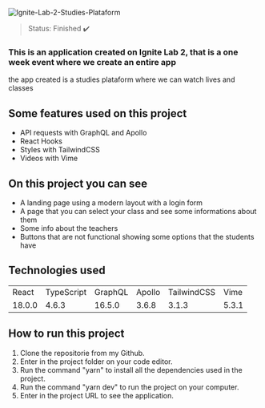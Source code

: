 ![Ignite-Lab-2-Studies-Plataform](https://user-images.githubusercontent.com/50122135/181342838-c2911f0d-141e-4e0d-a401-668ef5c36563.png)

> Status: Finished ✔️

### This is an application created on Ignite Lab 2, that is a one week event where we create an entire app
the app created is a studies plataform where we can watch lives and classes

## Some features used on this project

* API requests with GraphQL and Apollo
* React Hooks
* Styles with TailwindCSS
* Videos with Vime

## On this project you can see

* A landing page using a modern layout with a login form
* A page that you can select your class and see some informations about them
* Some info about the teachers
* Buttons that are not functional showing some options that the students have

## Technologies used

<table>
  <tr>
    <td>React</td>
    <td>TypeScript</td>
    <td>GraphQL</td>
    <td>Apollo</td>
    <td>TailwindCSS</td>
    <td>Vime</td>
  </tr>
  
  <tr>
    <td>18.0.0</td>
    <td>4.6.3</td>
    <td>16.5.0</td>
    <td>3.6.8</td>
    <td>3.1.3</td>
    <td>5.3.1</td>
  </tr>
</table>

## How to run this project

1) Clone the repositorie from my Github.
2) Enter in the project folder on your code editor.
3) Run the command "yarn" to install all the dependencies used in the project.
4) Run the command "yarn dev" to run the project on your computer.
5) Enter in the project URL to see the application.
